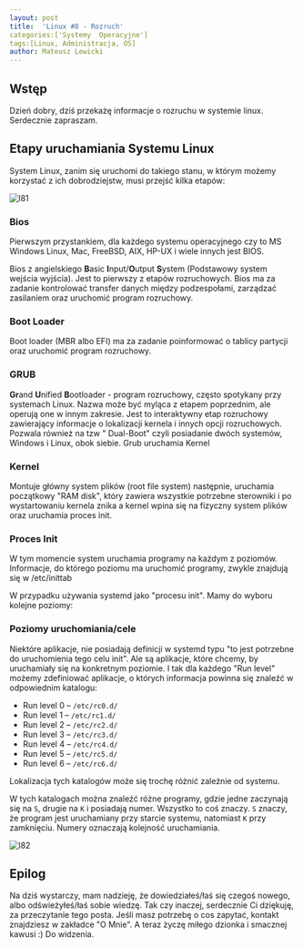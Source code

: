 ```yaml
---
layout: post
title:  'Linux #8 - Rozruch'
categories:['Systemy  Operacyjne']
tags:[Linux, Administracja, OS]
author: Mateusz Lewicki
---
```


## Wstęp

Dzień dobry, dziś przekażę informacje o rozruchu w systemie linux.
Serdecznie zapraszam.

## Etapy uruchamiania Systemu Linux

System Linux, zanim się uruchomi do takiego stanu, w którym możemy korzystać z ich dobrodziejstw, musi przejść kilka etapów: 

![l81](https://mateuszlewicki.pl/assets/images/l8/l81.jpg)

### Bios

Pierwszym przystankiem, dla każdego systemu operacyjnego czy to MS Windows Linux, Mac, FreeBSD, AIX, HP-UX i wiele innych jest BIOS.

Bios z angielskiego **B**asic **I**nput/**O**utput **S**ystem (Podstawowy system wejścia wyjścia). Jest to pierwszy z etapów rozruchowych. Bios ma za zadanie kontrolować transfer danych między podzespołami, zarządzać zasilaniem oraz uruchomić program rozruchowy.

### Boot Loader

Boot loader (MBR albo EFI) ma za zadanie poinformować o tablicy partycji oraz uruchomić program rozruchowy.

### GRUB

**Gr**and **U**nified **B**ootloader - program rozruchowy, często spotykany przy systemach Linux. Nazwa może być myląca z etapem poprzednim, ale operują one w innym zakresie. Jest to interaktywny etap rozruchowy zawierający informacje o lokalizacji kernela i innych opcji rozruchowych. Pozwala również na tzw " Dual-Boot" czyli posiadanie dwóch systemów, Windows i Linux, obok siebie. Grub uruchamia Kernel

### Kernel

Montuje główny system plików (root file system) następnie, uruchamia początkowy "RAM disk", który zawiera wszystkie potrzebne sterowniki i po wystartowaniu kernela znika a kernel wpina się na fizyczny system plików oraz uruchamia proces init.

### Proces Init

W tym momencie system uruchamia programy na każdym z poziomów. Informacje, do którego poziomu ma uruchomić programy, zwykle znajdują się w /etc/inittab

W przypadku używania systemd jako "procesu init". Mamy do wyboru kolejne poziomy:

### Poziomy uruchomiania/cele

Niektóre aplikacje, nie posiadają definicji w systemd typu "to jest potrzebne do uruchomienia tego celu init". Ale są aplikacje, które chcemy, by uruchamiały się na konkretnym poziomie. I tak dla każdego "Run level" możemy zdefiniować aplikacje, o których informacja powinna się znaleźć w odpowiednim katalogu:

- Run level 0 – `/etc/rc0.d/`
- Run level 1 – `/etc/rc1.d/`
- Run level 2 – `/etc/rc2.d/`
- Run level 3 – `/etc/rc3.d/`
- Run level 4 – `/etc/rc4.d/`
- Run level 5 – `/etc/rc5.d/`
- Run level 6 – `/etc/rc6.d/`

Lokalizacja tych katalogów może się trochę różnić zależnie od systemu.

W tych katalogach można znaleźć różne programy, gdzie jedne zaczynają się na `S`, drugie na `K` i posiadają numer. Wszystko to coś znaczy. `S` znaczy, że program jest uruchamiany przy starcie systemu, natomiast `K` przy zamknięciu. Numery oznaczają kolejność uruchamiania.

![l82](https://mateuszlewicki.pl/assets/images/l8/l82.png)


## Epilog

Na dziś wystarczy, mam nadzieję, że dowiedziałeś/łaś się czegoś nowego, albo odświeżyłeś/łaś sobie wiedzę.
Tak czy inaczej, serdecznie Ci dziękuję, za przeczytanie tego posta.
Jeśli masz potrzebę o cos zapytać, kontakt znajdziesz w zakładce "O Mnie".
A teraz życzę miłego dzionka i smacznej kawusi :)
Do widzenia.
